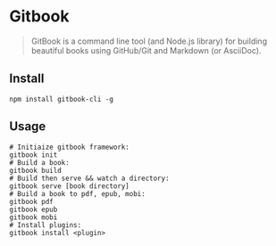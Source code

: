 # Gitbook

> GitBook is a command line tool (and Node.js library) for building beautiful books using GitHub/Git and Markdown (or AsciiDoc). 

## Install

    npm install gitbook-cli -g

## Usage

```shell
# Initiaize gitbook framework:
gitbook init
# Build a book:
gitbook build
# Build then serve && watch a directory:
gitbook serve [book directory]
# Build a book to pdf, epub, mobi:
gitbook pdf
gitbook epub
gitbook mobi
# Install plugins:
gitbook install <plugin>
```

